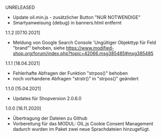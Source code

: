 UNRELEASED

- Update oil.min.js - zusätzlicher Button "NUR NOTWENDIGE"
- Smartyanweisung {debug} in banners.html entfernt

1.1.2 [07.10.2021]

- Meldung von Google Search Console 'Ungültiger Objekttyp für Feld "brand"' behoben, siehe https://www.modified-shop.org/forum/index.php?topic=42066.msg385485#msg385485

1.1.1 [18.04.2021]

- Fehlerhafte Abfragen der Funktion "strpos()" behoben
- noch vorhandene Abfragen "strstr()" in "strpos()" geändert

1.1.0 [15.04.2021]

- Updates für Shopversion 2.0.6.0

1.0.0 [16.11.2020]

- Übertragung der Dateien zu Github
- Vorbereitung für das MODUL: OIL.js Cookie Consent Management
  dadurch wurden im Paket zwei neue Sprachdateien hinzugefügt.